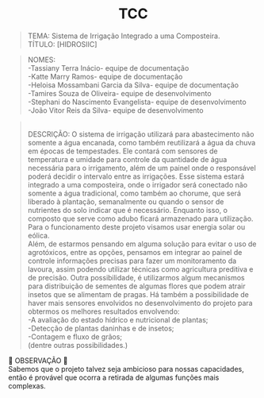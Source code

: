 <h1 align="center"> TCC </h1>

>TEMA: Sistema de Irrigação Integrado a uma Composteira.
><br />TÍTULO: [HIDROSIIC]

>NOMES: 
<br />-Tassiany Terra Inácio- equipe de documentação
<br />-Katte Marry Ramos- equipe de documentação
<br />-Heloisa Mossambani Garcia da Silva- equipe de documentação
<br />-Tamires Souza de Oliveira- equipe de desenvolvimento
<br />-Stephani do Nascimento Evangelista- equipe de desenvolvimento
<br />-João Vitor Reis da Silva- equipe de desenvolvimento

><br />DESCRIÇÃO: O sistema de irrigação utilizará para abastecimento não somente a água encanada, como também reutilizará a água da chuva em épocas de tempestades. Ele contará com sensores de temperatura e umidade para controle da quantidade de água necessária para o irrigamento, além de um painel onde o responsável poderá decidir o intervalo entre as irrigações.
Esse sistema estará integrado a uma composteira, onde o irrigador será conectado não somente a água tradicional, como também ao chorume, que será liberado à plantação, semanalmente ou quando o sensor de nutrientes do solo indicar que é necessário. Enquanto isso, o composto que serve como adubo ficará armazenado para utilização.
Para o funcionamento deste projeto visamos usar energia solar ou eólica.
<br />Além, de estarmos pensando em alguma solução para evitar o uso de agrotóxicos, entre as opções, pensamos em integrar ao painel de controle informações precisas para fazer um monitoramento da lavoura, assim podendo utilizar técnicas como agricultura preditiva e de precisão. Outra possibilidade, é utilizarmos algum mecanismos para distribuição de sementes de algumas flores que podem atrair insetos que se alimentam de pragas.
Há também a possibilidade de haver mais sensores envolvidos no desenvolvimento do projeto para obtermos os melhores resultados envolvendo: 
<br />-A avaliação do estado hídrico e nutricional de plantas; 
<br />-Detecção de plantas daninhas e de insetos;
<br />-Contagem e fluxo de grãos; 
<br />(dentre outras possibilidades.)

 :construction: OBSERVAÇÃO :construction:
<br />Sabemos que o projeto talvez seja ambicioso para nossas capacidades, então é provável que ocorra a retirada de algumas funções mais complexas.
